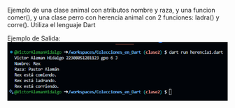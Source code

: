 Ejemplo de una clase animal con atributos nombre y raza, y una funcion comer(), y una clase perro con herencia animal con 2 funciones: ladra() y corre(). Utiliza el lenguaje Dart

Ejemplo de Salida:
![alt text](image-8.png)
